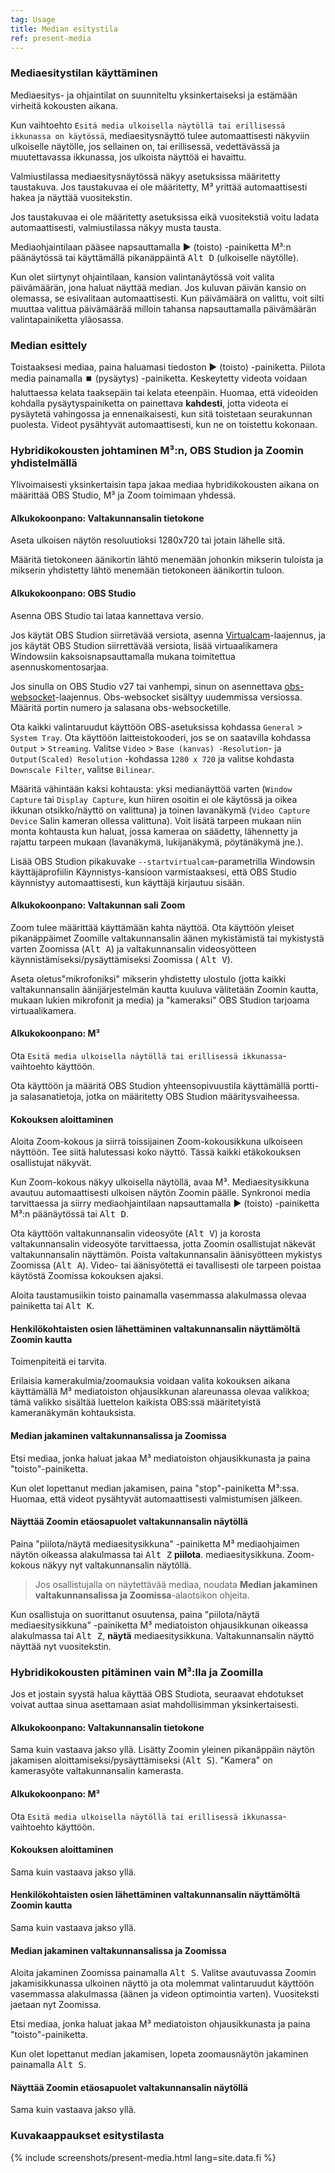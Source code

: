 ```yaml
---
tag: Usage
title: Median esitystila
ref: present-media
---
```


### Mediaesitystilan käyttäminen

Mediaesitys- ja ohjaintilat on suunniteltu yksinkertaiseksi ja estämään virheitä kokousten aikana.

Kun vaihtoehto `Esitä media ulkoisella näytöllä tai erillisessä ikkunassa on käytössä`, mediaesitysnäyttö tulee automaattisesti näkyviin ulkoiselle näytölle, jos sellainen on, tai erillisessä, vedettävässä ja muutettavassa ikkunassa, jos ulkoista näyttöä ei havaittu.

Valmiustilassa mediaesitysnäytössä näkyy asetuksissa määritetty taustakuva. Jos taustakuvaa ei ole määritetty, M³ yrittää automaattisesti hakea ja näyttää vuositekstin.

Jos taustakuvaa ei ole määritetty asetuksissa eikä vuositekstiä voitu ladata automaattisesti, valmiustilassa näkyy musta tausta.

Mediaohjaintilaan pääsee napsauttamalla ▶️ (toisto) -painiketta M³:n päänäytössä tai käyttämällä pikanäppäintä <kbd>Alt D</kbd> (ulkoiselle näytölle).

Kun olet siirtynyt ohjaintilaan, kansion valintanäytössä voit valita päivämäärän, jona haluat näyttää median. Jos kuluvan päivän kansio on olemassa, se esivalitaan automaattisesti. Kun päivämäärä on valittu, voit silti muuttaa valittua päivämäärää milloin tahansa napsauttamalla päivämäärän valintapainiketta yläosassa.

### Median esittely

Toistaaksesi mediaa, paina haluamasi tiedoston ▶️ (toisto) -painiketta. Piilota media painamalla ⏹️ (pysäytys) -painiketta. Keskeytetty videota voidaan haluttaessa kelata taaksepäin tai kelata eteenpäin. Huomaa, että videoiden kohdalla pysäytyspainiketta on painettava **kahdesti**, jotta videota ei pysäytetä vahingossa ja ennenaikaisesti, kun sitä toistetaan seurakunnan puolesta. Videot pysähtyvät automaattisesti, kun ne on toistettu kokonaan.

### Hybridikokousten johtaminen M³:n, OBS Studion ja Zoomin yhdistelmällä

Ylivoimaisesti yksinkertaisin tapa jakaa mediaa hybridikokousten aikana on määrittää OBS Studio, M³ ja Zoom toimimaan yhdessä.

#### Alkukokoonpano: Valtakunnansalin tietokone

Aseta ulkoisen näytön resoluutioksi 1280x720 tai jotain lähelle sitä.

Määritä tietokoneen äänikortin lähtö menemään johonkin mikserin tuloista ja mikserin yhdistetty lähtö menemään tietokoneen äänikortin tuloon.

#### Alkukokoonpano: OBS Studio

Asenna OBS Studio tai lataa kannettava versio.

Jos käytät OBS Studion siirretävää versiota, asenna [Virtualcam](https://obsproject.com/forum/resources/obs-virtualcam.949/)-laajennus, ja jos käytät OBS Studion siirrettävää versiota, lisää virtuaalikamera Windowsiin kaksoisnapsauttamalla mukana toimitettua asennuskomentosarjaa.

Jos sinulla on OBS Studio v27 tai vanhempi, sinun on asennettava [obs-websocket](https://github.com/obsproject/obs-websocket)-laajennus. Obs-websocket sisältyy uudemmissa versiossa. Määritä portin numero ja salasana obs-websocketille.

Ota kaikki valintaruudut käyttöön OBS-asetuksissa kohdassa `General` > `System Tray`. Ota käyttöön laitteistokooderi, jos se on saatavilla kohdassa `Output` > `Streaming`. Valitse `Video` > `Base (kanvas) -Resolution`- ja `Output(Scaled) Resolution` -kohdassa `1280 x 720` ja valitse kohdasta `Downscale Filter`, valitse `Bilinear`.

Määritä vähintään kaksi kohtausta: yksi medianäyttöä varten (`Window Capture` tai `Display Capture`, kun hiiren osoitin ei ole käytössä ja oikea ikkunan otsikko/näyttö on valittuna) ja toinen lavanäkymä (`Video Capture Device` Salin kameran ollessa valittuna). Voit lisätä tarpeen mukaan niin monta kohtausta kun haluat, jossa kameraa on säädetty, lähennetty ja rajattu tarpeen mukaan (lavanäkymä, lukijanäkymä, pöytänäkymä jne.).

Lisää OBS Studion pikakuvake `--startvirtualcam`-parametrilla Windowsin käyttäjäprofiilin Käynnistys-kansioon varmistaaksesi, että OBS Studio käynnistyy automaattisesti, kun käyttäjä kirjautuu sisään.

#### Alkukokoonpano: Valtakunnan sali Zoom

Zoom tulee määrittää käyttämään kahta näyttöä. Ota käyttöön yleiset pikanäppäimet Zoomille valtakunnansalin äänen mykistämistä tai mykistystä varten Zoomissa (<kbd>Alt A</kbd>) ja valtakunnansalin videosyötteen käynnistämiseksi/pysäyttämiseksi Zoomissa ( <kbd>Alt V</kbd>).

Aseta oletus"mikrofoniksi" mikserin yhdistetty ulostulo (jotta kaikki valtakunnansalin äänijärjestelmän kautta kuuluva välitetään Zoomin kautta, mukaan lukien mikrofonit ja media) ja "kameraksi" OBS Studion tarjoama virtuaalikamera.

#### Alkukokoonpano: M³

Ota `Esitä media ulkoisella näytöllä tai erillisessä ikkunassa`-vaihtoehto käyttöön.

Ota käyttöön ja määritä OBS Studion yhteensopivuustila käyttämällä portti- ja salasanatietoja, jotka on määritetty OBS Studion määritysvaiheessa.

#### Kokouksen aloittaminen

Aloita Zoom-kokous ja siirrä toissijainen Zoom-kokousikkuna ulkoiseen näyttöön. Tee siitä halutessasi koko näyttö. Tässä kaikki etäkokouksen osallistujat näkyvät.

Kun Zoom-kokous näkyy ulkoisella näytöllä, avaa M³. Mediaesitysikkuna avautuu automaattisesti ulkoisen näytön Zoomin päälle. Synkronoi media tarvittaessa ja siirry mediaohjaintilaan napsauttamalla ▶️ (toisto) -painiketta M³:n päänäytössä tai <kbd>Alt D</kbd>.

Ota käyttöön valtakunnansalin videosyöte (<kbd>Alt V</kbd>) ja korosta valtakunnansalin videosyöte tarvittaessa, jotta Zoomin osallistujat näkevät valtakunnansalin näyttämön. Poista valtakunnansalin äänisyötteen mykistys Zoomissa (<kbd>Alt A</kbd>). Video- tai äänisyötettä ei tavallisesti ole tarpeen poistaa käytöstä Zoomissa kokouksen ajaksi.

Aloita taustamusiikin toisto painamalla vasemmassa alakulmassa olevaa painiketta tai <kbd>Alt K</kbd>.

#### Henkilökohtaisten osien lähettäminen valtakunnansalin näyttämöltä Zoomin kautta

Toimenpiteitä ei tarvita.

Erilaisia kamerakulmia/zoomauksia voidaan valita kokouksen aikana käyttämällä M³ mediatoiston ohjausikkunan alareunassa olevaa valikkoa; tämä valikko sisältää luettelon kaikista OBS:ssä määritetyistä kameranäkymän kohtauksista.

#### Median jakaminen valtakunnansalissa ja Zoomissa

Etsi mediaa, jonka haluat jakaa M³ mediatoiston ohjausikkunasta ja paina "toisto"-painiketta.

Kun olet lopettanut median jakamisen, paina "stop"-painiketta M³:ssa. Huomaa, että videot pysähtyvät automaattisesti valmistumisen jälkeen.

#### Näyttää Zoomin etäosapuolet valtakunnansalin näytöllä

Paina "piilota/näytä mediaesitysikkuna" -painiketta M³ mediaohjaimen näytön oikeassa alakulmassa tai <kbd>Alt Z</kbd> **piilota**. mediaesitysikkuna. Zoom-kokous näkyy nyt valtakunnansalin näytöllä.

> Jos osallistujalla on näytettävää mediaa, noudata **Median jakaminen valtakunnansalissa ja Zoomissa**-alaotsikon ohjeita.

Kun osallistuja on suorittanut osuutensa, paina "piilota/näytä mediaesitysikkuna" -painiketta M³ mediatoiston ohjausikkunan oikeassa alakulmassa tai <kbd>Alt Z</kbd>, **näytä** mediaesitysikkuna. Valtakunnansalin näyttö näyttää nyt vuositekstin.

### Hybridikokousten pitäminen vain M³:lla ja Zoomilla

Jos et jostain syystä halua käyttää OBS Studiota, seuraavat ehdotukset voivat auttaa sinua asettamaan asiat mahdollisimman yksinkertaisesti.

#### Alkukokoonpano: Valtakunnansalin tietokone

Sama kuin vastaava jakso yllä. Lisätty Zoomin yleinen pikanäppäin näytön jakamisen aloittamiseksi/pysäyttämiseksi (<kbd>Alt S</kbd>). "Kamera" on kamerasyöte valtakunnansalin kamerasta.

#### Alkukokoonpano: M³

Ota `Esitä media ulkoisella näytöllä tai erillisessä ikkunassa`-vaihtoehto käyttöön.

#### Kokouksen aloittaminen

Sama kuin vastaava jakso yllä.

#### Henkilökohtaisten osien lähettäminen valtakunnansalin näyttämöltä Zoomin kautta

Sama kuin vastaava jakso yllä.

#### Median jakaminen valtakunnansalissa ja Zoomissa

Aloita jakaminen Zoomissa painamalla <kbd>Alt S</kbd>. Valitse avautuvassa Zoomin jakamisikkunassa ulkoinen näyttö ja ota molemmat valintaruudut käyttöön vasemmassa alakulmassa (äänen ja videon optimointia varten). Vuositeksti jaetaan nyt Zoomissa.

Etsi mediaa, jonka haluat jakaa M³ mediatoiston ohjausikkunasta ja paina "toisto"-painiketta.

Kun olet lopettanut median jakamisen, lopeta zoomausnäytön jakaminen painamalla <kbd>Alt S</kbd>.

#### Näyttää Zoomin etäosapuolet valtakunnansalin näytöllä

Sama kuin vastaava jakso yllä.

### Kuvakaappaukset esitystilasta

{% include screenshots/present-media.html lang=site.data.fi %}
